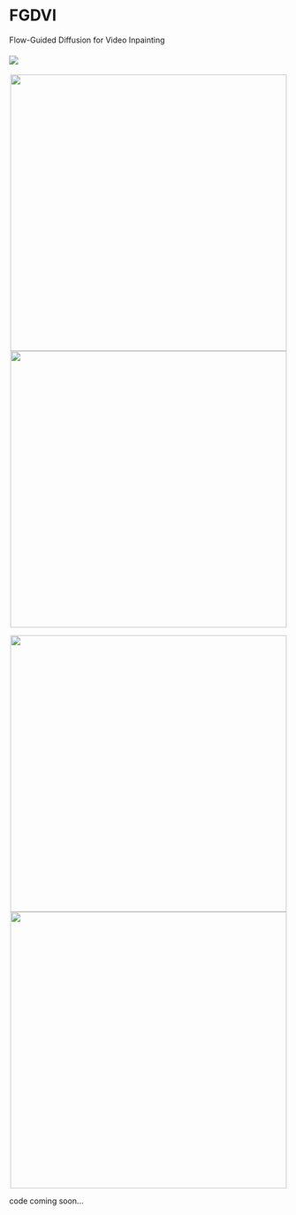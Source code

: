 # FGDVI
Flow-Guided Diffusion for Video Inpainting
<div>
    <h4 align="left">
    <a href="https://arxiv.org/abs/2311.15368" target='_blank'>
    <img src="https://img.shields.io/badge/arXiv-2311.15368-b31b1b.svg">
    </a>
    </h4>
</div>

<p align="center">
    <img src="https://github.com/NevSNev/FGDVI/blob/main/GIF/cross-country.gif" width="500px">
    <img src="https://github.com/NevSNev/FGDVI/blob/main/GIF/dogs.gif" width="500px">
</p>

<p align="center">
    <img src="https://github.com/NevSNev/FGDVI/blob/main/GIF/horse.gif" width="500px">
    <img src="https://github.com/NevSNev/FGDVI/blob/main/GIF/scooter.gif" width="500px">
</p>
code coming soon...
